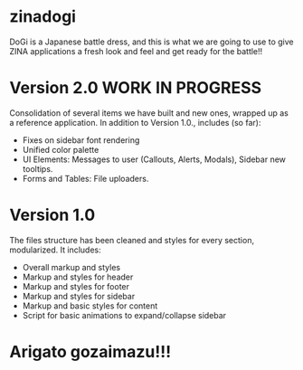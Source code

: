 # zinadogi
DoGi is a Japanese battle dress, and this is what we are going to use to give ZINA applications a fresh look and feel and get ready for the battle!!
# Version 2.0 WORK IN PROGRESS
Consolidation of several items we have built and new ones, wrapped up as a reference application. In addition to Version 1.0., includes (so far):
* Fixes on sidebar font rendering
* Unified color palette
* UI Elements: Messages to user (Callouts, Alerts, Modals), Sidebar new tooltips.
* Forms and Tables: File uploaders.
# Version 1.0
The files structure has been cleaned and styles for every section, modularized. It includes:
* Overall markup and styles
* Markup and styles for header
* Markup and styles for footer
* Markup and styles for sidebar
* Markup and basic styles for content
* Script for basic animations to expand/collapse sidebar

# Arigato gozaimazu!!!
